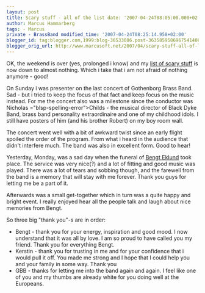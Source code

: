 ```yaml
---
layout: post
title: Scary stuff - all of the list date: '2007-04-24T08:05:00.000+02:00'
author: Marcus Hammarberg
tags: - Marcus
private - BrassBand modified_time: '2007-04-24T08:25:14.958+02:00'
blogger_id: tag:blogger.com,1999:blog-36533086.post-3635859586967541408
blogger_orig_url: http://www.marcusoft.net/2007/04/scary-stuff-all-of-list.html
---
```


OK,
the weekend is over (yes, prolonged i know) and my [list of scary
stuff](http://marcushammarberg.blogspot.com/2007/04/also-i-am-now-entering-one-of-more.html)
is now down to almost nothing. Which i take that i am not afraid of
nothing anymore - good!

On Sunday i was presenter on the last concert of <span
id="SPELLING_ERROR_0" class="blsp-spelling-error">Gothenborg</span>
Brass Band. Sad - but i tried to keep the focus of that fact and keep
focus on the music instead. For me the concert also was a milestone
since the conductor was Nicholas <span>="blsp-spelling-error">Childs</span> - the musical director of
Black Dyke Band, brass band personality extraordinaire and one of my
childhood idols. I still have posters of him (and his brother Robert) on
my boy room wall.

The concert went well with a bit of awkward twist since an early flight
spoiled the order of the program. From what i heard in the audience that
didn't interfere much. The band was also in excellent form. Good to
hear!

Yesterday, Monday, was a sad day when the funeral of [Bengt <span
id="SPELLING_ERROR_2"
class="blsp-spelling-error">Eklund</span>](http://marcushammarberg.blogspot.com/2007/04/bengt-eklund.html)
took place. The service was very nice(?) and a lot of fitting and good
music was played. There was a lot of tears and sobbing though, and the
farewell from the band is a memory that will stay with me forever. Thank
you guys for letting me be a part of it.

Afterwards was a small get-together which in turn was a quite happy and
bright event. I really enjoyed hear all the people talk and laugh about
nice memories from Bengt.

So three big "thank you"-s are in order:

-   Bengt - thank you for your energy, inspiration and good mood. I now
    understand that it was all by love. I am so proud to have called you
    my friend. Thank you for everything Bengt.
-   Kerstin - thank you for trusting in me and for your confidence that
    i would pull it off. You made me strong and I hope that I could help
    you and your family in some way. Thank you
-   <span id="SPELLING_ERROR_3" class="blsp-spelling-error">GBB</span> -
    thanks for letting me into the band again and again. I feel like one
    of you and my thumbs are already white for you doing well at the
    <span id="SPELLING_ERROR_4"
    class="blsp-spelling-corrected">Europeans</span>.
